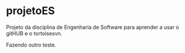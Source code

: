 # projetoES
Projeto da disciplina de Engenharia de Software para aprender a usar o gitHUB e o tortoisesvn.

Fazendo outro teste.

